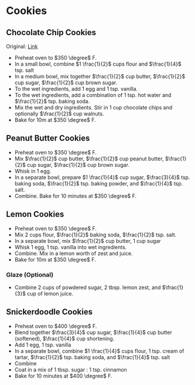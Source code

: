 # Cookies

## Chocolate Chip Cookies

Original: [Link](https://www.allrecipes.com/recipe/10813/best-chocolate-chip-cookies/)

- Preheat oven to $350 \degree$ F.
- In a small bowl, combine $1 \frac{1}{2}$ cups flour and $\frac{1}{4}$ tsp. salt
- In a medium bowl, mix together $\frac{1}{2}$ cup butter, $\frac{1}{2}$ cup sugar, $\frac{1}{2}$ cup brown sugar.
- To the wet ingredients, add 1 egg and 1 tsp. vanilla.
- To the wet ingredients, add a combination of 1 tsp. hot water and $\frac{1}{2}$ tsp. baking soda.
- Mix the wet and dry ingredients. Stir in 1 cup chocolate chips and optionally $\frac{1}{2}$ cup walnuts.
- Bake for 10m at $350 \degree$ F.

## Peanut Butter Cookies

- Preheat oven to $350 \degree$ F.
- Mix $\frac{1}{2}$ cup butter, $\frac{1}{2}$ cup peanut butter, $\frac{1}{2}$ cup sugar, $\frac{1}{2}$  cup brown sugar.
- Whisk in 1 egg.
- In a separate bowl, prepare $1 \frac{1}{4}$ cup sugar, $\frac{3}{4}$ tsp. baking soda, $\frac{1}{2}$ tsp. baking powder, and $\frac{1}{4}$ tsp. salt.
- Combine. Bake for 10 minutes at $350 \degree$ F.

## Lemon Cookies

- Preheat oven to $350 \degree$ F.
- Mix 2 cups flour, $\frac{1}{2}$ baking soda, $\frac{1}{2}$ tsp. salt.
- In a separate bowl, mix $\frac{1}{2}$ cup butter, 1 cup sugar
- Whisk 1 egg, 1 tsp. vanilla into wet ingredients.
- Combine. Mix in a lemon worth of zest and juice.
- Bake for 10m at $350 \degree$ F.

### Glaze (Optional)

- Combine 2 cups of powdered sugar, 2 tbsp. lemon zest, and $\frac{1}{3}$ cup of lemon juice.

## Snickerdoodle Cookies

- Preheat oven to $400 \degree$ F.
- Blend together $\frac{3}{4}$ cup sugar, $\frac{1}{4}$ cup butter (softened), $\frac{1}{4}$ cup shortening.
- Add 1 egg, 1 tsp. vanilla
- In a separate bowl, combine $1 \frac{1}{4}$ cups flour, 1 tsp. cream of tartar, $\frac{1}{2}$ tsp. baking soda, and $\frac{1}{4}$ tsp. salt
- Combine
- Coat in a mix of 1 tbsp. sugar : 1 tsp. cinnamon
- Bake for 10 minutes at $400 \degree$ F.

